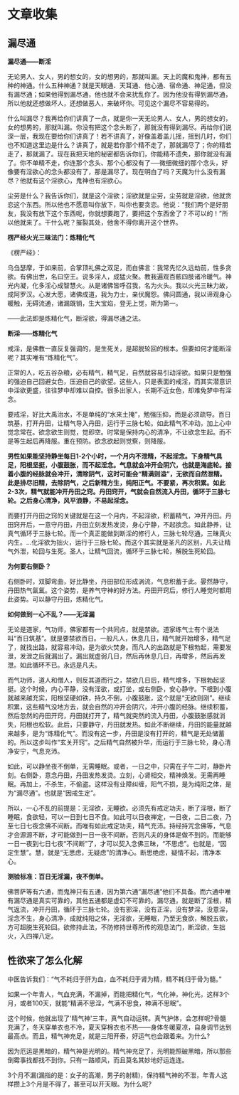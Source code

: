 # 文章收集

## 漏尽通

**漏尽通——断淫**

无论男人、女人，男的想女的，女的想男的，那就叫漏。天上的魔和鬼神，都有五种的神通。什么五种神通？就是天眼通、天耳通、他心通、宿命通、神足通，但没有漏尽通；如果他得到漏尽通，他也就不会来扰乱你了。因为他没有得到漏尽通，所以他就还想做坏人，还想做恶人，来破坏你。可见这个漏尽不容易得的。

什么叫漏尽？我再给你们讲真了一点，就是你一天无论男人、女人，男的想女的，女的想男的，那就叫漏。你没有把这个念头断了，那就没有得到漏尽。再给你们说深一层，我现在要给你们讲真了！若不讲真了，好像盖着盖儿摇，摇到几时，你们也不知道这里边是什么？讲真了，就是若你那个精不走了，那就漏尽了；你的精若走了，那就漏了。现在我把天地的秘密都告诉你们，你能精不遗失，那你就没有漏了。你不单精不走，你连那个念头、那个心都没有了──微细微细的那个念头，好像要有淫欲心的念头都没有了，那是漏尽了。现在明白了吗？天魔为什么没有漏尽？他就有这个淫欲心，鬼神也有淫欲心。

尘劳是什么？我告诉你们，就是这个淫欲；淫欲就是尘劳，尘劳就是淫欲，他就贪恋这个东西。所以他也不愿意叫你放下，叫你也要贪恋。他说：“我们两个是好朋友，我没有放下这个东西呢，你就想要跑了，要把这个东西舍了？不可以的！”所以他就来了。干什么呢？摧裂其处，他舍不得你离开这个世界。

**楞严经火光三昧法门：炼精化气**

《楞严经》：

乌刍瑟摩，于如来前，合掌顶礼佛之双足，而白佛言：我常先忆久远劫前，性多贪欲。有佛出世，名曰空王。说多淫人，成猛火聚。教我遍观百骸四肢诸冷暖气。神光内凝，化多淫心成智慧火。从是诸佛皆呼召我，名为火头。我以火光三昧力故，成阿罗汉。心发大愿，诸佛成道，我为力士，亲伏魔怨。佛问圆通，我以谛观身心暖触，无碍流通，诸漏既销，生大宝焰，登无上觉，斯为第一。

——此法即是炼精化气，断淫欲，得漏尽通之法。

**断淫——炼精化气**

戒淫，是佛教一直反复强调的，是生死关，是超脱轮回的根本。但要如何才能断淫呢？其实唯有“炼精化气”。

正常的人，吃五谷杂粮，必有精气，精气足，自然就容易引动淫欲。如果只是勉强的强迫自己回避女色，压迫自己的欲望。这些人，只是表面的戒淫，而其实潜意识中淫欲更盛，往往梦中却难以自控。很多出家人，长期不近女色，却难免梦中有淫念。

要戒淫，好比大禹治水，不是单纯的“水来土掩”，勉强压抑，而是必须疏导。百日筑基，打开丹田，让精气导入丹田，运行于三脉七轮。如此精气不冲动，加上心中觉念常在。欲念欲生则觉，觉即空。时常是保持内心的清净，不让欲念生起。而不是等生起后再降服。重在预防。欲念欲起则觉察，则降服。

**男性如果能坚持静坐每日1-2个小时，一个月内不泄精，不起淫念。下身精气具足，阳根坚挺，小腹鼓胀，而不起淫念。气息就会冲开会阴穴，也就是海底轮。接着小腹的经脉就会冲开，清除阴气，这时可能会“精满则溢”，无欲而自然泄精。此是排尽旧精，去除阴气，之后新精方生，纯阳正气。不要紧，再次积累。如此2-3次，精气就能冲开丹田之窍。丹田窍开，气就会自然流入丹田，循环于三脉七轮。之后身心清净，风平浪静，不易起淫念。**

而要打开丹田之窍的关键就是在这一个月内，不起淫欲，积蓄精气，冲开丹田。丹田窍开后，一意守丹田，丹田立刻发热发烫，身心宁静，不起欲念。如此静养，让真气循环于三脉七轮。而一个真正能做到断淫的修行人，三脉七轮尽通，三昧真火内生。...化淫欲为拙火，运行于三脉七轮。而这个其实就是圣凡的区别，凡夫让精气外泄，轮回与生死。圣人，让精气回流，循环于三脉七轮，解脱生死轮回。

**为何要右侧卧？**

右侧卧时，双脚弯曲，好比静坐，丹田部位形成涡流，气息积蓄于此。晏然静守，丹田热气氤氲。这个姿势，是养气守神的好方法。丹田开窍后，修行人睡觉时都用此姿势。可以静守丹田，炼精化气。

**如何做到一心不乱？——无淫漏**

无论是道家，气功师，佛家都有一个共同点，就是禁欲。道家练气士有个说法叫“百日筑基”。就是要禁欲百日。一般凡人，休息几日，精气就开始增多，精气足了，就找出路，就容易冲动，是为欲火焚身。而凡人的出路就是下根勃起，需要发泄，发泄之后就漏出了。漏出就虚弱几日，然后再休息几日，再增多，然后再发泄。如此循环不已。永远是凡夫。

而气功师，道人和僧人，则反其道而行之，禁欲几日后，精气增多，下根勃起坚挺。这个时候，内心平静，没有淫欲，或打坐，或右侧卧，安心静守。下根到小腹就越来越充实，阳根坚硬如铁，持久不倒，小腹鼓胀，这个就是“无欲则刚”。继续积累，这些精气没地方去，就会自然的冲开会阴穴，冲开小腹的经脉。继续积蓄，然后忽然的丹田开窍，丹田就打开了，精气就突然的流入丹田，小腹鼓胀感就消失，阳根也松软。此后，只要静守，丹田就发热。如此不断继续，丹田的能量就越来越多，是为“炼精化气”。而没有这一步，丹田是没有打开的，精气是无处储蓄的。所以这步叫作“玄关开窍”。之后精气自然被升华，而运行于三脉七轮，身心清净安宁，气息充沛。

如此，可以静坐夜不倒单，无需睡眠。或者，一日之中，只需在子午二时，静卧片刻。右侧卧，意念丹田，丹田发热发烫。立刻，心肾相交，精神焕发。无需再睡眠。再加上，不杀生，不偷盗。这样没有业障纠缠，阳气不损，是为纯阳之体，是为“漏尽通”。也就是“因戒生定”。

所以，一心不乱的前提是：无淫欲，无睡欲。必须先有戒定功夫，断了淫根，断了睡眠，食欲轻，可以一日到七日不食。如此可以日夜禅定，一日夜，二日二夜，乃至七日七夜念佛不间断。而唯有如此戒定功夫，精气充沛。持经持咒念佛等，气息才会源源不断，才可能做到一日一夜不间断。否则凡夫的身体是做不到的。而能够一日一夜到七日七夜“不间断”了，才可以契入念佛三昧，“不思虑”。也就是，“因定生慧”。慧，就是“无思虑，无疑虑”的清净心。断思绝虑，疑情不起，清净本心。

**测验标准：百日无淫漏，夜不倒单。**

佛菩萨等有六通，而鬼神只有五通，因为第六通“漏尽通”他们不具备。而六通中唯有漏尽通是真实可靠的，其他五通都是虚幻不可靠的。漏尽通，就是断了淫根，精气返流，冲开丹田，循环于三脉七轮。没有邪淫，没有正淫，没有梦淫，没意淫，淫念不生，身心清净，成就纯阳之体，无淫欲，无睡眠，乃至无食欲，解脱五欲，方可超脱生死轮回。欲修持此法，不防修持世尊所传的观息法门，断淫欲，生拙火，入四禅八定。

## 性欲来了怎么化解

中医告诉我们：“气不耗归于肝为血，血不耗归于肾为精，精不耗归于骨为髓。”

如果一个年青人，气血充满，不漏掉，而能把精化气，气化神，神化光，这样3个月，或者100天，就能“精满不思淫，气满不思食，神满不思眠”。

这个时候，他就出现了'精气神'三丰，真气自动运转。真气护体，会怎样呢?骨髓充满了，冬天穿单衣也不冷，夏天穿棉衣也不热——身体冬暖夏凉，自身调节达到最高点。而且，精气神充足，就是三阳开泰，好运气也会跟着来。为什么?

因为厄运是黑暗的，精气神是光明的。精气神充足了，光明能照破黑暗，所以那些倒霉事找都找不到你。只有一路顺风，而且莫名其妙地好运连连。

3个月不漏(漏指的是：女子的高潮，男子的射精)，保持精气神的不泄，年青人这样攒上3个月是不得了，甚至可以开天眼。为什么呢?

